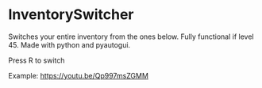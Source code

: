 # InventorySwitcher
Switches your entire inventory from the ones below. Fully functional if level 45.
Made with python and pyautogui.


Press R to switch

Example: https://youtu.be/Qp997msZGMM

